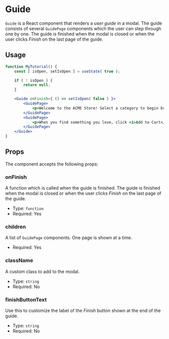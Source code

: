 Guide
========

`Guide` is a React component that renders a _user guide_ in a modal. The guide consists of several `GuidePage` components which the user can step through one by one. The guide is finished when the modal is closed or when the user clicks _Finish_ on the last page of the guide.

## Usage

```jsx
function MyTutorial() {
	const [ isOpen, setIsOpen ] = useState( true );

	if ( ! isOpen ) {
		return null;
	}

	<Guide onFinish={ () => setIsOpen( false ) }>
		<GuidePage>
			<p>Welcome to the ACME Store! Select a category to begin browsing our wares.</p>
		</GuidePage>
		<GuidePage>
			<p>When you find something you love, click <i>Add to Cart</i> to add the product to your shopping cart.</p>
		</GuidePage>
	</Guide>
}
```

## Props

The component accepts the following props:

### onFinish

A function which is called when the guide is finished. The guide is finished when the modal is closed or when the user clicks _Finish_ on the last page of the guide.

- Type: `function`
- Required: Yes

### children

A list of `GuidePage` components. One page is shown at a time.

- Required: Yes

### className

A custom class to add to the modal.

- Type: `string`
- Required: No

### finishButtonText

Use this to customize the label of the _Finish_ button shown at the end of the guide.

- Type: `string`
- Required: No
